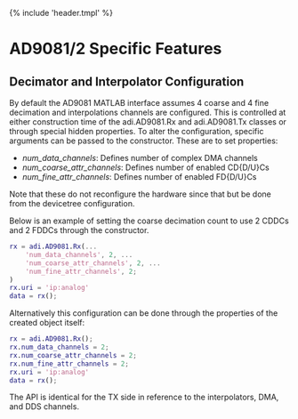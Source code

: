 {% include 'header.tmpl' %}
# AD9081/2 Specific Features

## Decimator and Interpolator Configuration

By default the AD9081 MATLAB interface assumes 4 coarse and 4 fine decimation and interpolations channels are configured. This is controlled at either construction time of the adi.AD9081.Rx and adi.AD9081.Tx classes or through special hidden properties. To alter the configuration, specific arguments can be passed to the constructor. These are to set properties:
- *num_data_channels*: Defines number of complex DMA channels
- *num_coarse_attr_channels*: Defines number of enabled CD{D/U}Cs
- *num_fine_attr_channels*: Defines number of enabled FD{D/U}Cs

Note that these do not reconfigure the hardware since that but be done from the devicetree configuration.

Below is an example of setting the coarse decimation count to use 2 CDDCs and 2 FDDCs through the constructor.
```matlab
rx = adi.AD9081.Rx(...
    'num_data_channels', 2, ...
    'num_coarse_attr_channels', 2, ...
    'num_fine_attr_channels', 2;
)
rx.uri = 'ip:analog'
data = rx();
```

Alternatively this configuration can be done through the properties of the created object itself:
```matlab
rx = adi.AD9081.Rx();
rx.num_data_channels = 2;
rx.num_coarse_attr_channels = 2;
rx.num_fine_attr_channels = 2;
rx.uri = 'ip:analog'
data = rx();
```

The API is identical for the TX side in reference to the interpolators, DMA, and DDS channels.